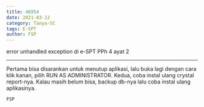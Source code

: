 ```yaml
---
title: 46954
date: 2021-03-12
category: Tanya-SC
tags: E-SPT
author: FSP
---
```


error unhandled exception di e-SPT PPh 4 ayat 2

---

Pertama bisa disarankan untuk menutup aplikasi, lalu buka lagi dengan cara klik kanan, pilih RUN AS ADMINISTRATOR. Kedua, coba instal ulang crystal report-nya. Kalau masih belum bisa, backup db-nya lalu coba instal ulang aplikasinya.

`FSP`
